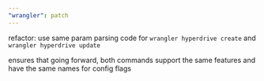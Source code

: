 ```yaml
---
"wrangler": patch
---
```


refactor: use same param parsing code for `wrangler hyperdrive create` and `wrangler hyperdrive update`

ensures that going forward, both commands support the same features and have the same names for config flags
